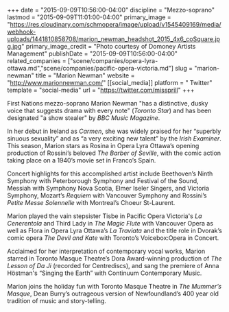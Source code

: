 +++
date = "2015-09-09T10:56:00-04:00"
discipline = "Mezzo-soprano"
lastmod = "2015-09-09T11:01:00-04:00"
primary_image = "https://res.cloudinary.com/schmopera/image/upload/v1545409169/media/webhook-uploads/1441810858708/marion_newman_headshot_2015_4x6_coSquare.jpg.jpg"
primary_image_credit = "Photo courtesy of Domoney Artists Management"
publishDate = "2015-09-09T10:56:00-04:00"
related_companies = ["scene/companies/opera-lyra-ottawa.md","scene/companies/pacific-opera-victoria.md"]
slug = "marion-newman"
title = "Marion Newman"
website = "http://www.marionnewman.com/"
[[social_media]]
platform = " Twitter"
template = "social-media"
url = "https://twitter.com/missprill"
+++

First Nations mezzo-soprano Marion Newman "has a distinctive, dusky voice that suggests drama with every note" (*Toronto Star*) and has been designated "a show stealer" by *BBC Music Magazine*. 

In her debut in Ireland as *Carmen*, she was widely praised for her “superbly sinuous sexuality” and as “a very exciting new talent” by the *Irish Examiner*. This season, Marion stars as Rosina in Opera Lyra Ottawa’s opening production of Rossini’s beloved *The Barber of Seville*, with the comic action taking place on a 1940’s movie set in Franco’s Spain.

Concert highlights for this accomplished artist include Beethoven’s Ninth Symphony with Peterborough Symphony and
Festival of the Sound, Messiah with Symphony Nova Scotia, Elmer Iseler Singers, and Victoria Symphony, Mozart’s *Requiem* with Vancouver Symphony and Rossini’s *Petite Messe Solennelle* with Montreal’s Choeur St-Laurent.

Marion played the vain stepsister Tisbe in Pacific Opera Victoria's *La Cenerentola* and Third Lady in *The Magic Flute* with Vancouver Opera as well as Flora in Opera Lyra Ottawa’s *La Traviata* and the title role in Dvorak’s comic opera *The Devil
and Kate* with Toronto’s Voicebox:Opera in Concert.

Acclaimed for her interpretation of contemporary vocal works, Marion starred in Toronto Masque Theatre’s Dora Award-winning production of *The Lesson of Da Ji* (recorded for Centrediscs), and sang the premiere of Anna Höstman's “Singing the Earth” with Continuum Contemporary Music.

Marion joins the holiday fun with Toronto Masque Theatre in *The Mummer’s Masque*, Dean Burry’s outrageous version of Newfoundland’s 400 year old tradition of music and story-telling.
